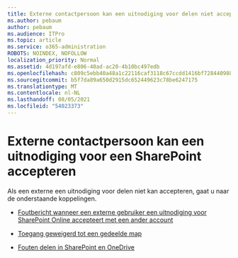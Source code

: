 ```yaml
---
title: Externe contactpersoon kan een uitnodiging voor delen niet accepteren
ms.author: pebaum
author: pebaum
ms.audience: ITPro
ms.topic: article
ms.service: o365-administration
ROBOTS: NOINDEX, NOFOLLOW
localization_priority: Normal
ms.assetid: 4d197afd-e806-40ad-ac20-4b10bc497edb
ms.openlocfilehash: c809c5ebb40a48a1c22116caf3118c67ccdd1416bf7284409886ed0c96250410
ms.sourcegitcommit: b5f7da89a650d2915dc652449623c78be6247175
ms.translationtype: MT
ms.contentlocale: nl-NL
ms.lasthandoff: 08/05/2021
ms.locfileid: "54023373"
---
```

# <a name="external-contact-is-unable-to-accept-a-sharepoint-invitation"></a>Externe contactpersoon kan een uitnodiging voor een SharePoint accepteren

Als een externe een uitnodiging voor delen niet kan accepteren, gaat u naar de onderstaande koppelingen.

- [Foutbericht wanneer een externe gebruiker een uitnodiging voor SharePoint Online accepteert met een ander account](https://docs.microsoft.com/sharepoint/support/sharing-and-permissions/error-when-external-user-accepts-an-invitation-by-using-another-account)

- [Toegang geweigerd tot een gedeelde map](https://docs.microsoft.com/sharepoint/support/sharing-and-permissions/cannot-access-shared-folder)

- [Fouten delen in SharePoint en OneDrive](https://docs.microsoft.com/sharepoint/sharepoint-onedrive-error-message)

